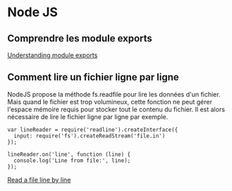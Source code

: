 # Node JS


## Comprendre les module exports

[Understanding module exports](https://www.sitepoint.com/understanding-module-exports-exports-node-js/)

## Comment lire un fichier ligne par ligne

NodeJS propose la méthode fs.readfile pour lire les données d'un fichier.
Mais quand le fichier est trop volumineux, cette fonction ne peut gérer l'espace mémoire requis pour
stocker tout le contenu du fichier.
Il est alors nécessaire de lire le fichier ligne par ligne par exemple.

```
var lineReader = require('readline').createInterface({
  input: require('fs').createReadStream('file.in')
});

lineReader.on('line', function (line) {
  console.log('Line from file:', line);
});
```

[Read a file line by line](https://stackoverflow.com/questions/6156501/read-a-file-one-line-at-a-time-in-node-js)
